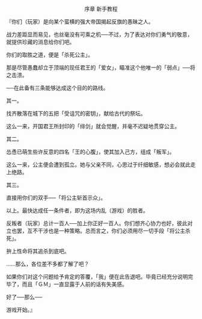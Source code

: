 <p align="center">序章 新手教程</p>

『你们（玩家）是向某个蛮横的强大帝国揭起反旗的愚昧之人。

战力差距显而易见，也丝毫没有可乘之机──不过，为了表达对你们勇气的敬意，就提供珍藏的消息给你们吧。

你们的取胜之道，便是「杀死公主」。

那是尽管愚蠢却立于顶端的现任君王的「爱女」，瞄准这个他唯一的「弱点」──将之击溃。

──在此备有三条能够达成这个目的的路线。

其一。

找齐散落在城下的五把「受诅咒的密钥」，献给古代的祭坛。

这么一来，开国君王所封印的「绯剑」就会觉醒，并毫不迟疑地贯穿公主。

其二。

怂恿已萌生些许反意的四名「王的心腹」，使其加入己方，组成「叛军」。

这么一来，公主便会遭到孤立。她与父亲不同，心思过于纤细敏感，想必会就此走上绝路。

其三。

直接用你们的双手──「将公主斩首示众」。

以上。最快达成任一条件者，即为这场内乱（游戏）的胜者。

反叛者（玩家）总计一百人──加上你正好一百人。你们想齐心协力也好，彼此对立也罢，互不干涉也是一种策略。总而言之，你们必须用尽一切手段「将公主杀死」。

拚上性命将其追杀到底吧。

……那么，各位差不多都了解了吧？

如果你们对这个问题给予肯定的答覆，「我」便在此告退吧。毕竟已经充分说明完毕了，而且「ＧＭ」一直显露于人前的话有失美感。

好了──那么──

游戏开始。』

